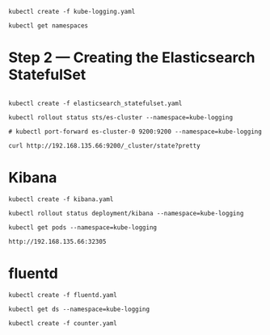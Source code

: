 ```
kubectl create -f kube-logging.yaml
```

```
kubectl get namespaces
```


# Step 2 — Creating the Elasticsearch StatefulSet
```

kubectl create -f elasticsearch_statefulset.yaml
```

```
kubectl rollout status sts/es-cluster --namespace=kube-logging

```

```
# kubectl port-forward es-cluster-0 9200:9200 --namespace=kube-logging

curl http://192.168.135.66:9200/_cluster/state?pretty

```

# Kibana

```
kubectl create -f kibana.yaml
```

```
kubectl rollout status deployment/kibana --namespace=kube-logging

```

```
kubectl get pods --namespace=kube-logging
```

```
http://192.168.135.66:32305

```

# fluentd
``` 
kubectl create -f fluentd.yaml
```

```
kubectl get ds --namespace=kube-logging
```


```
kubectl create -f counter.yaml
```
